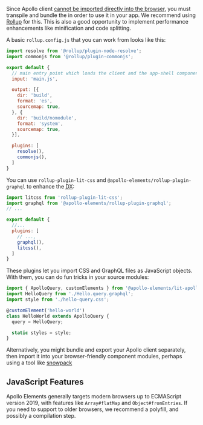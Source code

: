 Since Apollo client [cannot be imported directly into the browser](https://github.com/apollographql/apollo-client/issues/3047), you must transpile and bundle the in order to use it in your app. We recommend using [Rollup](https://rollupjs.com) for this. This is also a good opportunity to implement performance enhancements like minification and code splitting.

A basic `rollup.config.js` that you can work from looks like this:

```js
import resolve from '@rollup/plugin-node-resolve';
import commonjs from '@rollup/plugin-commonjs';

export default {
  // main entry point which loads the client and the app-shell components
  input: 'main.js',

  output: [{
    dir: 'build',
    format: 'es',
    sourcemap: true,
  }, {
    dir: 'build/nomodule',
    format: 'system',
    sourcemap: true,
  }],

  plugins: [
    resolve(),
    commonjs(),
  ]
}
```

You can use `rollup-plugin-lit-css` and `@apollo-elements/rollup-plugin-graphql` to enhance the <abbr title="developer experience">DX</abbr>:
```js
import litcss from 'rollup-plugin-lit-css';
import graphql from '@apollo-elements/rollup-plugin-graphql';
// ...

export default {
  //...
  plugins: [
    // ...,
    graphql(),
    litcss(),
  ]
}
```

These plugins let you import CSS and GraphQL files as JavaScript objects. With them, you can do fun tricks in your source modules:

```js
import { ApolloQuery, customElements } from '@apollo-elements/lit-apollo';
import HelloQuery from './Hello.query.graphql';
import style from './hello-query.css';

@customElement('hello-world')
class HelloWorld extends ApolloQuery {
  query = HelloQuery;

  static styles = style;
}
```

Alternatively, you might bundle and export your Apollo client separately, then import it into your browser-friendly component modules, perhaps using a tool like [snowpack](https://snowpack.dev)

## JavaScript Features
Apollo Elements generally targets modern browsers up to ECMAScript version 2019, with features like `Array#flatMap` and `Object#fromEntries`. If you need to support to older browsers, we recommend a polyfill, and possibly a compilation step.